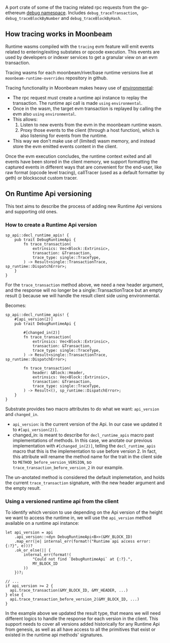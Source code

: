 A port crate of some of the tracing related rpc requests from the go-ethereum [debug namespace](https://geth.ethereum.org/docs/interacting-with-geth/rpc/ns-debug). Includes `debug_traceTransaction`, `debug_traceBlockByNumber` and `debug_traceBlockByHash`.

## How tracing works in Moonbeam

Runtime wasms compiled with the `tracing` evm feature will emit events related to entering/exiting substates or opcode execution. This events are used by developers or indexer services to get a granular view on an evm transaction.

Tracing wasms for each moonbeam/river/base runtime versions live at `moonbeam-runtime-overrides` repository in github.

Tracing functionality in Moonbeam makes heavy use of [environmental](https://crates.io/crates/environmental):

- The rpc request must create a runtime api instance to replay the transaction. The runtime api call is made `using` `environmental`.
- Once in the wasm, the target evm transaction is replayed by calling the evm also `using` `environmental`.
- This allows:
    1. Listen to new events from the evm in the moonbeam runtime wasm.
    2. Proxy those events to the client (through a host function), which is also listening for events from the runtime.
- This way we don't make use of (limited) wasm memory, and instead store the evm emitted events content in the client.

Once the evm execution concludes, the runtime context exited and all events have been stored in the client memory, we support formatting the captured events in different ways that are convenient for the end-user, like raw format (opcode level tracing), callTracer (used as a default formatter by geth) or blockscout custom tracer.
## On Runtime Api versioning

This text aims to describe the process of adding new Runtime Api versions and supporting old ones.

### How to create a Runtime Api version

```
sp_api::decl_runtime_apis! {
	pub trait DebugRuntimeApi {
		fn trace_transaction(
			extrinsics: Vec<Block::Extrinsic>,
			transaction: &Transaction,
			trace_type: single::TraceType,
		) -> Result<single::TransactionTrace, sp_runtime::DispatchError>;
	}
}
```

For the `trace_transaction` method above, we need a new header argument, and the response will no longer be  a single::TransactionTrace but an empty result () because we will handle the result client side using environmental.

Becomes:

```
sp_api::decl_runtime_apis! {
	#[api_version(2)]
	pub trait DebugRuntimeApi {

		#[changed_in(2)]
		fn trace_transaction(
			extrinsics: Vec<Block::Extrinsic>,
			transaction: &Transaction,
			trace_type: single::TraceType,
		) -> Result<single::TransactionTrace, sp_runtime::DispatchError>;
		
		fn trace_transaction(
			header: &Block::Header,
			extrinsics: Vec<Block::Extrinsic>,
			transaction: &Transaction,
			trace_type: single::TraceType,
		) -> Result<(), sp_runtime::DispatchError>;
	}
}
```

Substrate provides two macro attributes to do what we want: `api_version` and `changed_in`.

- `api_version`: is the current version of the Api. In our case we updated it to `#[api_version(2)]`.
- changed_in: is meant to describe for `decl_runtime_apis` macro past implementations of methods. In this case, we anotate our previous implementation with `#[changed_in(2)]`, telling the `decl_runtime_apis` macro that this is the implementation to use before version 2. In fact, this attribute will rename the method name for the trait in the client side to `METHOD_before_version_VERSION`, so `trace_transaction_before_version_2` in our example.

The un-anotated method is considered the default implemetation, and holds the current `trace_transaction` signature, with the new header argument and the empty result.


### Using a versioned runtime api from the client

To identify which version to use depending on the Api version of the height we want to access the runtime in, we will use the `api_version` method available on a runtime api instance:

```
let api_version = api
	.api_version::<dyn DebugRuntimeApi<B>>(&MY_BLOCK_ID)
	.map_err(|e| internal_err(format!("Runtime api access error: {:?}", e)))?
	.ok_or_else(|| {
		internal_err(format!(
			"Could not find `DebugRuntimeApi` at {:?}.",
			MY_BLOCK_ID
		))
	})?;

// ...
if api_version >= 2 {
  api.trace_transaction(&MY_BLOCK_ID, &MY_HEADER, ...)
} else {
  api.trace_transaction_before_version_2(&MY_BLOCK_ID, ...)
}
```

In the example above we updated the result type, that means we will need different logics to handle the response for each version in the client. This support needs to cover all versions added historically for any Runtime Api from genesis, as well as all have access to all the primitives that exist or existed in the runtime api methods' signatures.
